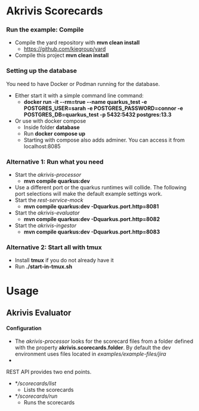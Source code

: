 # Akrivis Scorecards

### Run the example: Compile

* Compile the yard repository with **mvn clean install**
  * https://github.com/kiegroup/yard
* Compile this project **mvn clean install**

### Setting up the database
You need to have Docker or Podman running for the database.
* Either start it with a simple command line command:
  * **docker run -it --rm=true --name quarkus_test -e POSTGRES_USER=sarah -e POSTGRES_PASSWORD=connor -e POSTGRES_DB=quarkus_test -p 5432:5432 postgres:13.3**
* Or use with docker compose
  * Inside folder **database**
  * Run **docker compose up**
  * Starting with compose also adds adminer. You can access it from localhost:8085

### Alternative 1: Run what you need
* Start the *akrivis-processor*
  * **mvn compile quarkus:dev**
* Use a different port or the quarkus runtimes will collide. The following port selections will make the default example settings work.
* Start the *rest-service-mock*
  * **mvn compile quarkus:dev -Dquarkus.port.http=8081**
* Start the *akrivis-evaluator*
  * **mvn compile quarkus:dev -Dquarkus.port.http=8082**
* Start the *akrivis-ingestor*
  * **mvn compile quarkus:dev -Dquarkus.port.http=8083**

### Alternative 2: Start all with tmux
* Install **tmux** if you do not already have it
* Run **./start-in-tmux.sh**

# Usage
## Akrivis Evaluator
#### Configuration
* The *akrivis-processor* looks for the scorecard files from a folder
  defined with the property **akrivis.scorecards.folder**. By default the dev
  environment uses files located in *examples/example-files/jira*
* 
REST API provides two end points.
* **/scorecards/list*
  * Lists the scorecards
* **/scorecards/run*
  * Runs the scorecards



